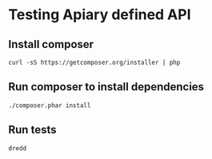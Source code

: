 # Testing Apiary defined API

## Install composer

    curl -sS https://getcomposer.org/installer | php

## Run composer to install dependencies

    ./composer.phar install

## Run tests

    dredd
